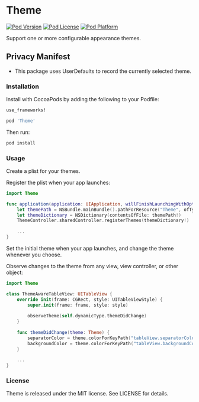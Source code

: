 # Theme

[![Pod Version](https://img.shields.io/cocoapods/v/Theme.svg)](Theme.podspec)
[![Pod License](https://img.shields.io/cocoapods/l/Theme.svg)](LICENSE)
[![Pod Platform](https://img.shields.io/cocoapods/p/Theme.svg)](Theme.podspec)

Support one or more configurable appearance themes.


## Privacy Manifest

* This package uses UserDefaults to record the currently selected theme. 

### Installation

Install with CocoaPods by adding the following to your Podfile:

```ruby
use_frameworks!

pod 'Theme'
```

Then run:

```bash
pod install
```

### Usage

Create a plist for your themes.

Register the plist when your app launches:

```swift
import Theme

func application(application: UIApplication, willFinishLaunchingWithOptions launchOptions: [NSObject : AnyObject]?) -> Bool {
	let themePath = NSBundle.mainBundle().pathForResource("Theme", ofType: "plist")
    let themeDictionary = NSDictionary(contentsOfFile: themePath!)
    ThemeController.sharedController.registerThemes(themeDictionary!)
	
	...
}
```

Set the initial theme when your app launches, and change the theme whenever you choose.

Observe changes to the theme from any view, view controller, or other object:

```swift
import Theme

class ThemeAwareTableView: UITableView {
    override init(frame: CGRect, style: UITableViewStyle) {
        super.init(frame: frame, style: style)
        
        observeTheme(self.dynamicType.themeDidChange)
    }
    
    func themeDidChange(theme: Theme) {
        separatorColor = theme.colorForKeyPath("tableView.separatorColor")
        backgroundColor = theme.colorForKeyPath("tableView.backgroundColor")
    }
    
    ...   
}
```

### License

Theme is released under the MIT license. See LICENSE for details.
